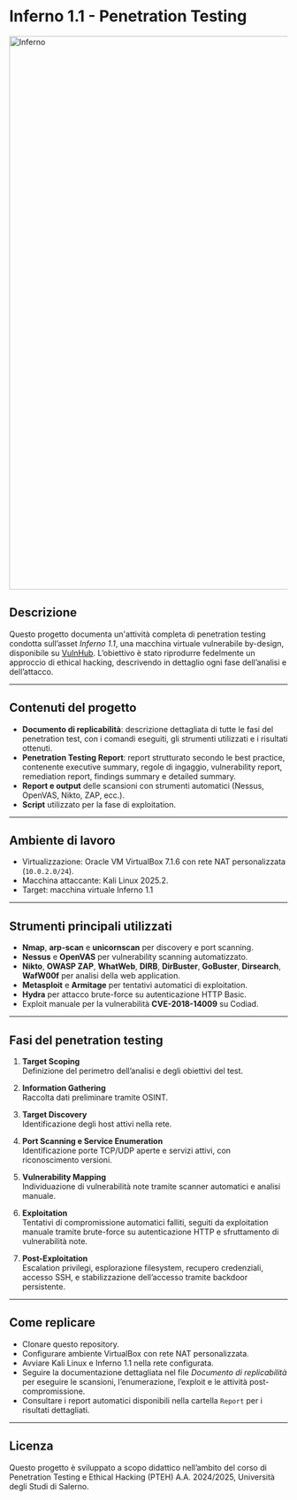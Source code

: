 # Inferno 1.1 - Penetration Testing


<img src="images/inferno-dante.png" alt="Inferno" width="1000" />


## Descrizione

Questo progetto documenta un'attività completa di penetration testing condotta sull’asset *Inferno 1.1*, una macchina virtuale vulnerabile by-design, disponibile su [VulnHub](https://www.vulnhub.com/entry/inferno-11,603/). L’obiettivo è stato riprodurre fedelmente un approccio di ethical hacking, descrivendo in dettaglio ogni fase dell’analisi e dell’attacco.

---

## Contenuti del progetto

- **Documento di replicabilità**: descrizione dettagliata di tutte le fasi del penetration test, con i comandi eseguiti, gli strumenti utilizzati e i risultati ottenuti.
- **Penetration Testing Report**: report strutturato secondo le best practice, contenente executive summary, regole di ingaggio, vulnerability report, remediation report, findings summary e detailed summary.
- **Report e output** delle scansioni con strumenti automatici (Nessus, OpenVAS, Nikto, ZAP, ecc.).
- **Script** utilizzato per la fase di exploitation.

---

## Ambiente di lavoro

- Virtualizzazione: Oracle VM VirtualBox 7.1.6 con rete NAT personalizzata (`10.0.2.0/24`).
- Macchina attaccante: Kali Linux 2025.2.
- Target: macchina virtuale Inferno 1.1 

---

## Strumenti principali utilizzati

- **Nmap**, **arp-scan** e **unicornscan** per discovery e port scanning.
- **Nessus** e **OpenVAS** per vulnerability scanning automatizzato.
- **Nikto**, **OWASP ZAP**, **WhatWeb**, **DIRB**, **DirBuster**, **GoBuster**, **Dirsearch**, **WafW00f** per analisi della web application.
- **Metasploit** e **Armitage** per tentativi automatici di exploitation.
- **Hydra** per attacco brute-force su autenticazione HTTP Basic.
- Exploit manuale per la vulnerabilità **CVE-2018-14009** su Codiad.

---

## Fasi del penetration testing

1. **Target Scoping**  
  Definizione del perimetro dell’analisi e degli obiettivi del test.    
   
2. **Information Gathering**  
   Raccolta dati preliminare tramite OSINT.

3. **Target Discovery**  
   Identificazione degli host attivi nella rete.

4. **Port Scanning e Service Enumeration**  
   Identificazione porte TCP/UDP aperte e servizi attivi, con riconoscimento versioni.

5. **Vulnerability Mapping**  
   Individuazione di vulnerabilità note tramite scanner automatici e analisi manuale.

6. **Exploitation**  
   Tentativi di compromissione automatici falliti, seguiti da exploitation manuale tramite brute-force su autenticazione HTTP e sfruttamento di vulnerabilità note.

7. **Post-Exploitation**  
   Escalation privilegi, esplorazione filesystem, recupero credenziali, accesso SSH, e stabilizzazione dell’accesso tramite backdoor persistente.

---

## Come replicare

- Clonare questo repository.
- Configurare ambiente VirtualBox con rete NAT personalizzata.
- Avviare Kali Linux e Inferno 1.1 nella rete configurata.
- Seguire la documentazione dettagliata nel file *Documento di replicabilità* per eseguire le scansioni, l’enumerazione, l’exploit e le attività post-compromissione.
- Consultare i report automatici disponibili nella cartella `Report` per i risultati dettagliati.

---

## Licenza

Questo progetto è sviluppato a scopo didattico nell’ambito del corso di Penetration Testing e Ethical Hacking (PTEH) A.A. 2024/2025, Università degli Studi di Salerno.
